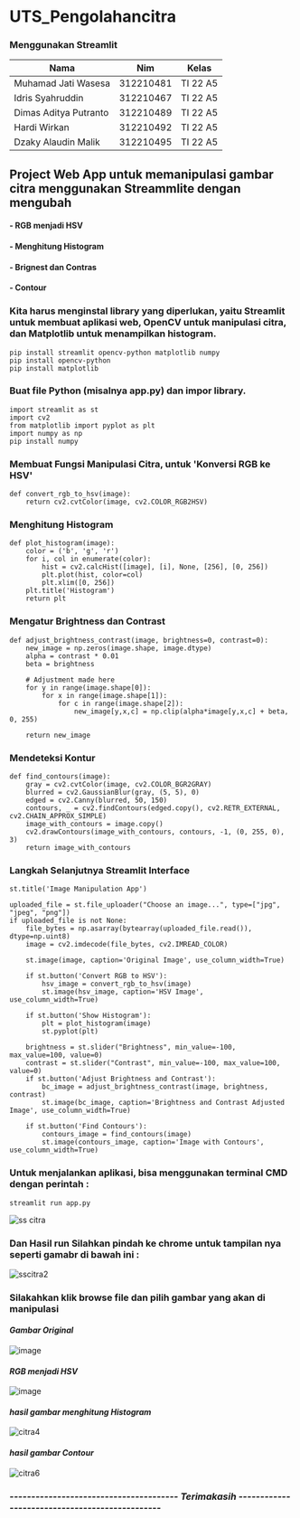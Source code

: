 # UTS_Pengolahancitra
### Menggunakan Streamlit


| Nama  |  Nim | Kelas |
| ----------------- | ------------- |------------- |
| Muhamad Jati Wasesa      | 312210481 | TI 22 A5 |
| Idris Syahruddin         | 312210467 | TI 22 A5 |
| Dimas Aditya Putranto    | 312210489 | TI 22 A5 |
| Hardi Wirkan             | 312210492 | TI 22 A5 |
| Dzaky Alaudin Malik      | 312210495 | TI 22 A5 |







## Project Web App untuk memanipulasi gambar citra menggunakan Streammlite dengan mengubah 
#### - RGB menjadi HSV
#### - Menghitung Histogram
#### - Brignest dan Contras
#### - Contour

### Kita harus menginstal library yang diperlukan, yaitu Streamlit untuk membuat aplikasi web, OpenCV untuk manipulasi citra, dan Matplotlib untuk menampilkan histogram.

```
pip install streamlit opencv-python matplotlib numpy
pip install opencv-python
pip install matplotlib

```

### Buat file Python (misalnya app.py) dan impor library.

```
import streamlit as st
import cv2
from matplotlib import pyplot as plt
import numpy as np
pip install numpy
```

### Membuat Fungsi Manipulasi Citra, untuk 'Konversi RGB ke HSV'

```
def convert_rgb_to_hsv(image):
    return cv2.cvtColor(image, cv2.COLOR_RGB2HSV)
```

### Menghitung Histogram

```
def plot_histogram(image):
    color = ('b', 'g', 'r')
    for i, col in enumerate(color):
        hist = cv2.calcHist([image], [i], None, [256], [0, 256])
        plt.plot(hist, color=col)
        plt.xlim([0, 256])
    plt.title('Histogram')
    return plt
```

### Mengatur Brightness dan Contrast

```
def adjust_brightness_contrast(image, brightness=0, contrast=0):
    new_image = np.zeros(image.shape, image.dtype)
    alpha = contrast * 0.01
    beta = brightness

    # Adjustment made here
    for y in range(image.shape[0]):
        for x in range(image.shape[1]):
            for c in range(image.shape[2]):
                new_image[y,x,c] = np.clip(alpha*image[y,x,c] + beta, 0, 255)
    
    return new_image
```

### Mendeteksi Kontur

```
def find_contours(image):
    gray = cv2.cvtColor(image, cv2.COLOR_BGR2GRAY)
    blurred = cv2.GaussianBlur(gray, (5, 5), 0)
    edged = cv2.Canny(blurred, 50, 150)
    contours, _ = cv2.findContours(edged.copy(), cv2.RETR_EXTERNAL, cv2.CHAIN_APPROX_SIMPLE)
    image_with_contours = image.copy()
    cv2.drawContours(image_with_contours, contours, -1, (0, 255, 0), 3)
    return image_with_contours
```

### Langkah Selanjutnya Streamlit Interface

```
st.title('Image Manipulation App')

uploaded_file = st.file_uploader("Choose an image...", type=["jpg", "jpeg", "png"])
if uploaded_file is not None:
    file_bytes = np.asarray(bytearray(uploaded_file.read()), dtype=np.uint8)
    image = cv2.imdecode(file_bytes, cv2.IMREAD_COLOR)

    st.image(image, caption='Original Image', use_column_width=True)

    if st.button('Convert RGB to HSV'):
        hsv_image = convert_rgb_to_hsv(image)
        st.image(hsv_image, caption='HSV Image', use_column_width=True)

    if st.button('Show Histogram'):
        plt = plot_histogram(image)
        st.pyplot(plt)

    brightness = st.slider("Brightness", min_value=-100, max_value=100, value=0)
    contrast = st.slider("Contrast", min_value=-100, max_value=100, value=0)
    if st.button('Adjust Brightness and Contrast'):
        bc_image = adjust_brightness_contrast(image, brightness, contrast)
        st.image(bc_image, caption='Brightness and Contrast Adjusted Image', use_column_width=True)

    if st.button('Find Contours'):
        contours_image = find_contours(image)
        st.image(contours_image, caption='Image with Contours', use_column_width=True)
```

### Untuk menjalankan aplikasi, bisa menggunakan terminal CMD dengan perintah :

```
streamlit run app.py
```

![ss citra](https://github.com/Muhjat7/UTSPENGELOLACITRA/assets/129918243/4844b393-eace-4c0a-a8d9-d26e95f4a0b3)


### Dan Hasil run Silahkan pindah ke chrome untuk tampilan nya seperti gamabr di bawah ini :

![sscitra2](https://github.com/Muhjat7/UTSPENGELOLACITRA/assets/129918243/ecee350e-9fc6-4dbf-9cf9-cf02b5b9b411)


### Silakahkan klik browse file dan pilih gambar yang akan di manipulasi 

#### *Gambar Original*

![image](https://github.com/Muhjat7/UTSPENGELOLACITRA/assets/129918243/a3835bda-b697-4acc-9269-c472141605e9)


#### *RGB menjadi HSV*

![image](https://github.com/Muhjat7/UTSPENGELOLACITRA/assets/129918243/a5a363e7-9033-4a3b-b4e1-41323d9a210e)


#### *hasil gambar menghitung Histogram*

![citra4](https://github.com/Muhjat7/UTSPENGELOLACITRA/assets/129918243/c270de20-1c6e-435a-b84c-40a40dbb77ff)



#### *hasil gambar Contour*

![citra6](https://github.com/Muhjat7/UTSPENGELOLACITRA/assets/129918243/c415ad79-d4b9-4a4a-a051-555930a4a4cd)



### *--------------------------------------- Terimakasih -----------------------------------------------*


